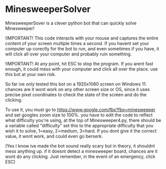 # MinesweeperSolver
MinesweeperSover is a clever python bot that can quickly solve Minesweeper!

!IMPORTANT! This code interacts with your mouse and captures the entire content of your screen multiple times a second. If you havent set your computer up corectly for the bot to run, and even sometimes if you have, it will click all over your computer and probably ruin something.

!IMPORTANT! At any point, hit ESC to stop the program. If you arent fast enough, it could mess with your computer and click all over the place. use this bot at your own risk.

So far ive only tested this bot on a 1920x1080 screen on Windows 11. chances are it wont work on any other screen size or OS, since it uses precise pixel coordinates to check the state of the screen and do the clicking.

To use it, you must go to https://www.google.com/fbx?fbx=minesweeper and set googles zoom size to 100%. you have to edit the code to reflect what difficulty you're using, at the top of Minesweeper4.py, there should be a variable called "difficulty" set this to the appropriate difficulty that you wish it to solve, 1=easy, 2=medium, 3=hard. If you dont give it the correct value, it wont work, and could even go berserk.

(Yes I know ive made the bot sound really scary but in theory, it shouldnt mess anything up. if it doesnt detect a minesweeper board, chances are it wont do any clicking. Just remember, in the event of an emergency, click ESC)
